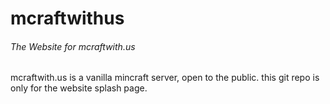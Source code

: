 


# mcraftwithus
###### The Website for mcraftwith.us

mcraftwith.us is a vanilla mincraft server, open to the public. this git repo is only for the website splash page. 





